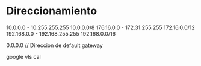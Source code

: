 # Direccionamiento

10.0.0.0    - 10.255.255.255     10.0.0.0/8
176.16.0.0  - 172.31.255.255     172.16.0.0/12
192.168.0.0 - 192.168.255.255    192.168.0.0/16

0.0.0.0 // Direccion de default gateway


google vls cal